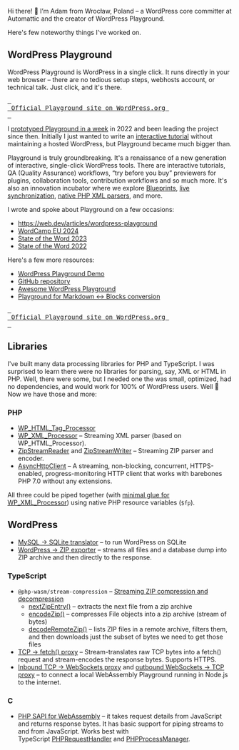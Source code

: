 Hi there! 👋 I’m Adam from Wrocław, Poland – a WordPress core committer at Automattic and the creator of WordPress Playground.

Here's few noteworthy things I've worked on.

## WordPress Playground

WordPress Playground is WordPress in a single click. It runs directly in your web browser – there are no tedious setup steps, webhosts account, or technical talk. Just click, and it's there.

[<kbd> <br> Official Playground site on WordPress.org <br> </kbd>](https://wordpress.org/playground)

I [prototyped Playground in a week](https://adamadam.blog/2023/07/01/wordpress-playground-was-prototyped-in-a-week/) in 2022 and been leading the project since then. Initially I just wanted to write an [interactive tutorial](https://adamadam.blog/2023/02/16/how-to-modify-html-in-a-php-wordpress-plugin-using-the-new-tag-processor-api/) without maintaining a hosted WordPress, but Playground became much bigger than.

Playground is truly groundbreaking. It's a renaissance of a new generation of interactive, single-click WordPress tools. There are interactive tutorials, QA (Quality Assurance) workflows, “try before you buy” previewers for plugins, collaboration tools, contribution workflows and so much more. It's also an innovation incubator where we explore [Blueprints](https://github.com/WordPress/blueprints), [live synchronization](https://playground.wordpress.net/demos/sync.html), [native PHP XML parsers](https://github.com/WordPress/wordpress-develop/pull/6713), and more.

I wrote and spoke about Playground on a few occasions:

* https://web.dev/articles/wordpress-playground
* [WordCamp EU 2024](https://youtu.be/7Nmz3IjtPh0?si=f0lOhl8q1au-uyVP&t=371)
* [State of the Word 2023](https://youtu.be/c7M4mBVgP3Y?si=inAaywBlrFyh1w1b&t=736)
* [State of the Word 2022](https://youtu.be/VeigCZuxnfY?si=HuWxAykpddXzzO7l&t=2916)

Here's a few more resources:

* [WordPress Playground Demo](https://playground.wordpress.net/)
* [GitHub repository](https://github.com/WordPress/wordpress-playground/)
* [Awesome WordPress Playground](https://github.com/akirk/awesome-wordpress-playground)
* [Playground for Markdown <-> Blocks conversion](https://playground.wordpress.net/#eyJwbHVnaW5zIjpbImh0dHBzOi8vZ2l0aHViLXByb3h5LmNvbS9wcm94eS8/cmVwbz1kbXNuZWxsL2Jsb2NreS1mb3JtYXRzIl0sImxvZ2luIjp0cnVlLCJsYW5kaW5nUGFnZSI6Ii93cC1hZG1pbi9wb3N0LW5ldy5waHAiLCJzdGVwcyI6W3sic3RlcCI6Im12IiwiZnJvbVBhdGgiOiIvd29yZHByZXNzL3dwLWNvbnRlbnQvcGx1Z2lucy9ibG9ja3ktZm9ybWF0cy10cnVuayIsInRvUGF0aCI6Ii93b3JkcHJlc3Mvd3AtY29udGVudC9wbHVnaW5zL2Jsb2NreS1mb3JtYXRzIn0seyJzdGVwIjoiYWN0aXZhdGVQbHVnaW4iLCJwbHVnaW5QYXRoIjoiYmxvY2t5LWZvcm1hdHMvYmxvY2t5LWZvcm1hdHMucGhwIn1dfQ==)

[<kbd> <br> Official Playground site on WordPress.org <br> </kbd>](https://wordpress.org/playground)

## Libraries

I've built many data processing libraries for PHP and TypeScript. I was surprised to learn there were no libraries for parsing, say, XML or HTML in PHP. Well, there were some, but I needed one the was small, optimized, had no dependencies, and would work for 100% of WordPress users. Well 🤷 Now we have those and more:

### PHP

- [WP_HTML_Tag_Processor](https://developer.wordpress.org/reference/classes/wp_html_tag_processor/)
- [WP_XML_Processor](https://github.com/WordPress/wordpress-develop/pull/6713) – Streaming XML parser (based on WP_HTML_Processor).
- [ZipStreamReader](https://github.com/WordPress/blueprints-library/blob/87afea1f9a244062a14aeff3949aae054bf74b70/src/WordPress/Zip/ZipStreamReader.php) and [ZipStreamWriter](https://href.li/?https://github.com/WordPress/blueprints-library/pull/103) – Streaming ZIP parser and encoder.
- [AsyncHttpClient](https://github.com/WordPress/blueprints-library/blob/trunk/src/WordPress/AsyncHttp/Client.php) – A streaming, non-blocking, concurrent, HTTPS-enabled, progress-monitoring HTTP client that works with barebones PHP 7.0 without any extensions.

All three could be piped together (with [minimal glue for WP_XML_Processor](https://href.li/?https://github.com/adamziel/wordpress-develop/pull/43)) using native PHP resource variables (`$fp`).

## WordPress

* [MySQL -> SQLite translator](https://github.com/WordPress/sqlite-database-integration) – to run WordPress on SQLite
* [WordPress -> ZIP exporter](https://github.com/WordPress/playground-tools/blob/974cb39df65089002a1bbf6f5eacd99a66d81801/packages/playground/src/playground-zip.php#L49) – streams all files and a database dump into ZIP archive and then directly to the response.

### TypeScript

- `@php-wasm/stream-compression` – [Streaming ZIP compression and decompression](https://href.li/?https://github.com/WordPress/wordpress-playground/pull/880)
    - [nextZipEntry()](https://github.com/WordPress/wordpress-playground/blob/726fc68309b0dcffc40402d7e0e7e68ed5fee01a/packages/playground/stream-compression/src/zip/parse-stream.ts#L88-L94) – extracts the next file from a zip archive
    - [encodeZip()](https://github.com/WordPress/wordpress-playground/blob/726fc68309b0dcffc40402d7e0e7e68ed5fee01a/packages/playground/stream-compression/src/zip/compress.ts#L34) – compresses File objects into a zip archive (stream of bytes)
    - [decodeRemoteZip()](https://github.com/WordPress/wordpress-playground/blob/726fc68309b0dcffc40402d7e0e7e68ed5fee01a/packages/playground/stream-compression/src/zip/parse-remote.ts#L86-L92) – lists ZIP files in a remote archive, filters them, and then downloads just the subset of bytes we need to get those files
- [TCP -> fetch() proxy](https://github.com/WordPress/wordpress-playground/pull/1093) – Stream-translates raw TCP bytes into a fetch() request and stream-encodes the response bytes. Supports HTTPS.
- [Inbound TCP -> WebSockets proxy](https://github.com/WordPress/wordpress-playground/blob/trunk/packages/php-wasm/node/src/lib/networking/inbound-tcp-to-ws-proxy.ts) and [outbound WebSockets -> TCP proxy](https://github.com/WordPress/wordpress-playground/blob/trunk/packages/php-wasm/node/src/lib/networking/outbound-ws-to-tcp-proxy.ts) – to connect a local WebAssembly Playground running in Node.js to the internet.

### C

- [PHP SAPI for WebAssembly](https://github.com/WordPress/wordpress-playground/blob/trunk/packages/php-wasm/compile/php/php_wasm.c) – it takes request details from JavaScript and returns response bytes. It has basic support for piping streams to and from JavaScript. Works best with TypeScript [PHPRequestHandler](https://github.com/WordPress/wordpress-playground/blob/7d1653cc13cee59984572869071b1c5b64d318b4/packages/php-wasm/universal/src/lib/php-process-manager.ts) and [PHPProcessManager](https://github.com/WordPress/wordpress-playground/blob/7d1653cc13cee59984572869071b1c5b64d318b4/packages/php-wasm/universal/src/lib/php-process-manager.ts).

